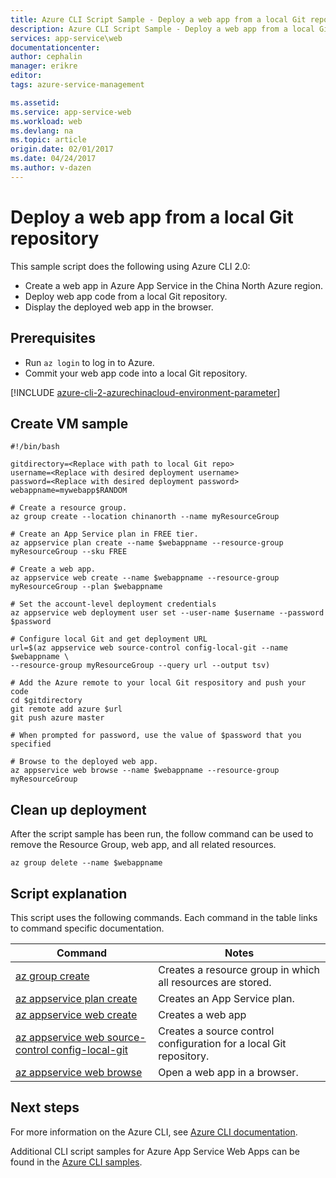 ```yaml
---
title: Azure CLI Script Sample - Deploy a web app from a local Git repository | Azure
description: Azure CLI Script Sample - Deploy a web app from a local Git repository
services: app-service\web
documentationcenter: 
author: cephalin
manager: erikre
editor: 
tags: azure-service-management

ms.assetid:
ms.service: app-service-web
ms.workload: web
ms.devlang: na
ms.topic: article
origin.date: 02/01/2017
ms.date: 04/24/2017
ms.author: v-dazen
---
```


# Deploy a web app from a local Git repository

This sample script does the following using Azure CLI 2.0: 

* Create a web app in Azure App Service in the China North Azure region.
* Deploy web app code from a local Git repository.
* Display the deployed web app in the browser.

## Prerequisites

* Run `az login` to log in to Azure.
* Commit your web app code into a local Git repository.

[!INCLUDE [azure-cli-2-azurechinacloud-environment-parameter](../../includes/azure-cli-2-azurechinacloud-environment-parameter.md)]

## Create VM sample

```azurecli
#!/bin/bash

gitdirectory=<Replace with path to local Git repo>
username=<Replace with desired deployment username>
password=<Replace with desired deployment password>
webappname=mywebapp$RANDOM

# Create a resource group.
az group create --location chinanorth --name myResourceGroup

# Create an App Service plan in FREE tier.
az appservice plan create --name $webappname --resource-group myResourceGroup --sku FREE

# Create a web app.
az appservice web create --name $webappname --resource-group myResourceGroup --plan $webappname

# Set the account-level deployment credentials
az appservice web deployment user set --user-name $username --password $password

# Configure local Git and get deployment URL
url=$(az appservice web source-control config-local-git --name $webappname \
--resource-group myResourceGroup --query url --output tsv)

# Add the Azure remote to your local Git respository and push your code
cd $gitdirectory
git remote add azure $url
git push azure master

# When prompted for password, use the value of $password that you specified

# Browse to the deployed web app.
az appservice web browse --name $webappname --resource-group myResourceGroup

```

## Clean up deployment 

After the script sample has been run, the follow command can be used to remove the Resource Group, web app, and all related resources.

```azurecli
az group delete --name $webappname
```

## Script explanation

This script uses the following commands. Each command in the table links to command specific documentation.

| Command | Notes |
|---|---|
| [az group create](https://docs.microsoft.com/cli/azure/group#create) | Creates a resource group in which all resources are stored. |
| [az appservice plan create](https://docs.microsoft.com/cli/azure/appservice/plan#create) | Creates an App Service plan. |
| [az appservice web create](https://docs.microsoft.com/cli/azure/webapp#delete) | Creates a web app |
| [az appservice web source-control config-local-git](https://docs.microsoft.com/cli/azure/webapp/source-control#config-local-git) | Creates a source control configuration for a local Git repository. |
| [az appservice web browse](https://docs.microsoft.com/cli/azure/webapp#browse) | Open a web app in a browser. |

## Next steps

For more information on the Azure CLI, see [Azure CLI documentation](https://docs.microsoft.com/cli/azure/overview).

Additional CLI script samples for Azure App Service Web Apps can be found in the [Azure CLI samples](https://github.com/Azure/azure-docs-cli-python-samples).